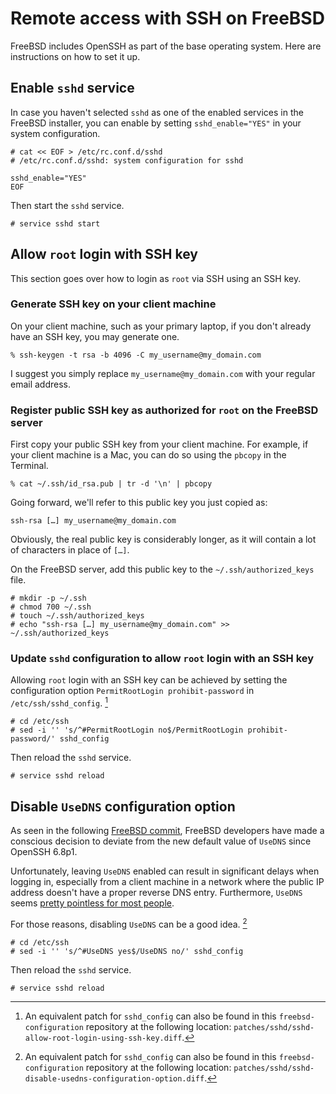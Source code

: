# Remote access with SSH on FreeBSD

FreeBSD includes OpenSSH as part of the base operating system. Here are instructions on how to set it up.

## Enable `sshd` service

In case you haven't selected `sshd` as one of the enabled services in the FreeBSD installer, you can enable by setting `sshd_enable="YES"` in your system configuration.

```
# cat << EOF > /etc/rc.conf.d/sshd
# /etc/rc.conf.d/sshd: system configuration for sshd

sshd_enable="YES"
EOF
```

Then start the `sshd` service.

```
# service sshd start
```

## Allow `root` login with SSH key

This section goes over how to login as `root` via SSH using an SSH key.

### Generate SSH key on your client machine

On your client machine, such as your primary laptop, if you don't already have an SSH key, you may generate one.

```
% ssh-keygen -t rsa -b 4096 -C my_username@my_domain.com
```

I suggest you simply replace `my_username@my_domain.com` with your regular email address.

### Register public SSH key as authorized for `root` on the FreeBSD server

First copy your public SSH key from your client machine. For example, if your client machine is a Mac, you can do so using the `pbcopy` in the Terminal.

```
% cat ~/.ssh/id_rsa.pub | tr -d '\n' | pbcopy
```

Going forward, we'll refer to this public key you just copied as:

```
ssh-rsa […] my_username@my_domain.com
```

Obviously, the real public key is considerably longer, as it will contain a lot of characters in place of `[…]`.

On the FreeBSD server, add this public key to the `~/.ssh/authorized_keys` file.

```
# mkdir -p ~/.ssh
# chmod 700 ~/.ssh
# touch ~/.ssh/authorized_keys
# echo "ssh-rsa […] my_username@my_domain.com" >> ~/.ssh/authorized_keys
```

### Update `sshd` configuration to allow `root` login with an SSH key

Allowing `root` login with an SSH key can be achieved by setting the configuration option `PermitRootLogin prohibit-password` in `/etc/ssh/sshd_config`. [^1]

```
# cd /etc/ssh
# sed -i '' 's/^#PermitRootLogin no$/PermitRootLogin prohibit-password/' sshd_config
```

[^1]: An equivalent patch for `sshd_config` can also be found in this `freebsd-configuration` repository at the following location: `patches/sshd/sshd-allow-root-login-using-ssh-key.diff`.

Then reload the `sshd` service.

```
# service sshd reload
```


## Disable `UseDNS` configuration option

As seen in the following [FreeBSD commit](https://svnweb.freebsd.org/base?view=revision&revision=294909), FreeBSD developers have made a conscious decision to deviate from the new default value of `UseDNS` since OpenSSH 6.8p1.

Unfortunately, leaving `UseDNS` enabled can result in significant delays when logging in, especially from a client machine in a network where the public IP address doesn't have a proper reverse DNS entry. Furthermore, `UseDNS` seems [pretty pointless for most people](http://unix.stackexchange.com/questions/56941/what-is-the-point-of-sshd-usedns-option#answer-56947).

For those reasons, disabling `UseDNS` can be a good idea. [^2]

[^2]: An equivalent patch for `sshd_config` can also be found in this `freebsd-configuration` repository at the following location: `patches/sshd/sshd-disable-usedns-configuration-option.diff`.

```
# cd /etc/ssh
# sed -i '' 's/^#UseDNS yes$/UseDNS no/' sshd_config
```

Then reload the `sshd` service.

```
# service sshd reload
```